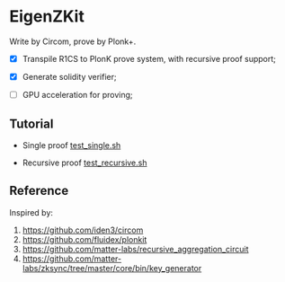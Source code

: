 # EigenZKit
Write by Circom, prove by Plonk+.

* [x] Transpile R1CS to PlonK prove system, with recursive proof support;

* [x] Generate solidity verifier;

* [  ] GPU acceleration for proving;

## Tutorial
* Single proof
[test_single.sh](./test/test_single.sh)

* Recursive proof
[test_recursive.sh](./test/test_recursive.sh)

## Reference

Inspired by:
1. https://github.com/iden3/circom
2. https://github.com/fluidex/plonkit
3. https://github.com/matter-labs/recursive_aggregation_circuit
4. https://github.com/matter-labs/zksync/tree/master/core/bin/key_generator
